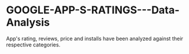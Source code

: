 # GOOGLE-APP-S-RATINGS---Data-Analysis
App's rating, reviews, price and installs have been analyzed against their respective categories.
